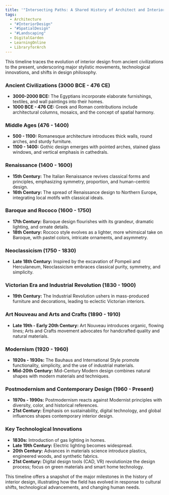 ```yaml
---
title: '"Intersecting Paths: A Shared History of Architect and Interior Design"'
tags:
  - Architecture
  - "#InteriorDesign"
  - "#SpatialDesign"
  - "#Landscaping"
  - DigitalGarden
  - LearningOnline
  - LibraryforArch
---
```

 This timeline traces the evolution of interior design from ancient civilizations to the present, underscoring major stylistic movements, technological innovations, and shifts in design philosophy.

### Ancient Civilizations (3000 BCE - 476 CE)
- **3000-2000 BCE:** The Egyptians incorporate elaborate furnishings, textiles, and wall paintings into their homes.
- **1000 BCE - 476 CE:** Greek and Roman contributions include architectural columns, mosaics, and the concept of spatial harmony.

### Middle Ages (476 - 1400)
- **500 - 1100:** Romanesque architecture introduces thick walls, round arches, and sturdy furniture.
- **1100 - 1400:** Gothic design emerges with pointed arches, stained glass windows, and vertical emphasis in cathedrals.

### Renaissance (1400 - 1600)
- **15th Century:** The Italian Renaissance revives classical forms and principles, emphasizing symmetry, proportion, and human-centric design.
- **16th Century:** The spread of Renaissance design to Northern Europe, integrating local motifs with classical ideals.

### Baroque and Rococo (1600 - 1750)
- **17th Century:** Baroque design flourishes with its grandeur, dramatic lighting, and ornate details.
- **18th Century:** Rococo style evolves as a lighter, more whimsical take on Baroque, with pastel colors, intricate ornaments, and asymmetry.

### Neoclassicism (1750 - 1830)
- **Late 18th Century:** Inspired by the excavation of Pompeii and Herculaneum, Neoclassicism embraces classical purity, symmetry, and simplicity.

### Victorian Era and Industrial Revolution (1830 - 1900)
- **19th Century:** The Industrial Revolution ushers in mass-produced furniture and decorations, leading to eclectic Victorian interiors.

### Art Nouveau and Arts and Crafts (1890 - 1910)
- **Late 19th - Early 20th Century:** Art Nouveau introduces organic, flowing lines; Arts and Crafts movement advocates for handcrafted quality and natural materials.

### Modernism (1920 - 1960)
- **1920s - 1930s:** The Bauhaus and International Style promote functionality, simplicity, and the use of industrial materials.
- **Mid-20th Century:** Mid-Century Modern design combines natural shapes with modern materials and techniques.

### Postmodernism and Contemporary Design (1960 - Present)
- **1970s - 1990s:** Postmodernism reacts against Modernist principles with diversity, color, and historical references.
- **21st Century:** Emphasis on sustainability, digital technology, and global influences shapes contemporary interior design.

### Key Technological Innovations
- **1830s:** Introduction of gas lighting in homes.
- **Late 19th Century:** Electric lighting becomes widespread.
- **20th Century:** Advances in materials science introduce plastics, engineered woods, and synthetic fabrics.
- **21st Century:** Digital design tools (CAD, VR) revolutionize the design process; focus on green materials and smart home technology.

This timeline offers a snapshot of the major milestones in the history of interior design, illustrating how the field has evolved in response to cultural shifts, technological advancements, and changing human needs.